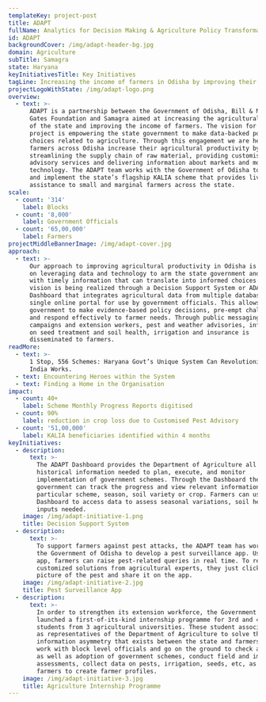 ```yaml
---
templateKey: project-post
title: ADAPT
fullName: Analytics for Decision Making & Agriculture Policy Transformation
id: ADAPT
backgroundCover: /img/adapt-header-bg.jpg
domain: Agriculture
subTitle: Samagra
state: Haryana
keyInitiativesTitle: Key Initiatives
tagLine: Increasing the income of farmers in Odisha by improving their productivity
projectLogoWithState: /img/adapt-logo.png
overview:
  - text: >-
      ADAPT is a partnership between the Government of Odisha, Bill & Melinda
      Gates Foundation and Samagra aimed at increasing the agricultural output
      of the state and improving the income of farmers. The vision for the
      project is empowering the state government to make data-backed policy
      choices related to agriculture. Through this engagement we are helping
      farmers across Odisha increase their agricultural productivity by
      streamlining the supply chain of raw material, providing customised pest
      advisory services and delivering information about markets and modern
      technology. The ADAPT team works with the Government of Odisha to design
      and implement the state’s flagship KALIA scheme that provides livelihood
      assistance to small and marginal farmers across the state.
scale:
  - count: '314'
    label: Blocks
  - count: '8,000'
    label: Government Officials
  - count: '65,00,000'
    label: Farmers
projectMiddleBannerImage: /img/adapt-cover.jpg
approach:
  - text: >-
      Our approach to improving agricultural productivity in Odisha is centred
      on leveraging data and technology to arm the state government and farmers
      with timely information that can translate into informed choices. This
      vision is being realized through a Decision Support System or ADAPT
      Dashboard that integrates agricultural data from multiple databases into a
      single online portal for use by government officials. This allows the
      government to make evidence-based policy decisions, pre-empt challenges
      and respond effectively to farmer needs. Through public messaging
      campaigns and extension workers, pest and weather advisories, information
      on seed treatment and soil health, irrigation and insurance is
      disseminated to farmers.
readMore:
  - text: >-
      1 Stop, 556 Schemes: Haryana Govt’s Unique System Can Revolutionise How
      India Works.
  - text: Encountering Heroes within the System
  - text: Finding a Home in the Organisation
impact:
  - count: 40+
    label: Scheme Monthly Progress Reports digitised
  - count: 90%
    label: reduction in crop loss due to Customised Pest Advisory
  - count: '51,00,000'
    label: KALIA beneficiaries identified within 4 months
keyInitiatives:
  - description:
      text: >-
        The ADAPT Dashboard provides the Department of Agriculture all
        historical information needed to plan, execute, and monitor
        implementation of government schemes. Through the Dashboard the
        government can track the progress and view relevant information on a
        particular scheme, season, soil variety or crop. Farmers can use the
        Dashboard to access data to assess seasonal variations, soil health, and
        inputs needed.
    image: /img/adapt-initiative-1.png
    title: Decision Support System
  - description:
      text: >-
        To support farmers against pest attacks, the ADAPT team has worked with
        the Government of Odisha to develop a pest surveillance app. Using this
        app, farmers can raise pest-related queries in real time. To receive
        customized solutions from agricultural experts, they just click a
        picture of the pest and share it on the app.
    image: /img/adapt-initiative-2.jpg
    title: Pest Surveillance App
  - description:
      text: >-
        In order to strengthen its extension workforce, the Government of Odisha
        launched a first-of-its-kind internship programme for 3rd and 4th year
        students from 3 agricultural universities. These student associates work
        as representatives of the Department of Agriculture to solve the
        information asymmetry that exists between the state and farmers. They
        work with block level officials and go on the ground to check awareness
        as well as adoption of government schemes, conduct field and impact
        assessments, collect data on pests, irrigation, seeds, etc, as well as
        farmers to create farmer profiles.
    image: /img/adapt-initiative-3.jpg
    title: Agriculture Internship Programme
---
```


